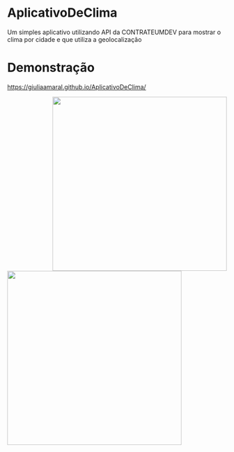 # AplicativoDeClima
Um simples aplicativo utilizando API da CONTRATEUMDEV para mostrar o clima por cidade e que utiliza a geolocalização

# Demonstração

https://giuliaamaral.github.io/AplicativoDeClima/

<img src="https://i.imgur.com/BBYXnbQ.png" min-width="400px" max-width="400px" width="400px" align="right">
<img src="https://i.imgur.com/rF30YlX.png" min-width="400px" min-width="400px" max-width="400px" width="400px" >







